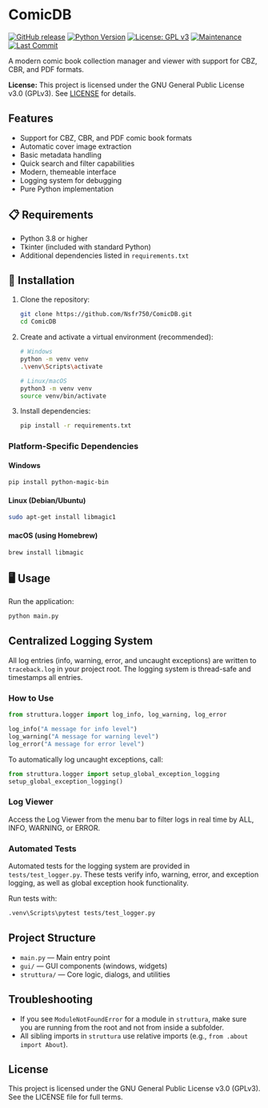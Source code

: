 # ComicDB


[![GitHub release](https://img.shields.io/badge/release-v0.0.1-green)](https://github.com/Nsfr750/ComicDB/releases/tag/v0.0.1)
[![Python Version](https://img.shields.io/badge/python-3.8+-blue?style=for-the-badge&logo=python&logoColor=white)](https://www.python.org/)
[![License: GPL v3](https://img.shields.io/badge/License-GPLv3-blue.svg?style=for-the-badge)](https://www.gnu.org/licenses/gpl-3.0)
[![Maintenance](https://img.shields.io/badge/Maintained%3F-yes-green.svg?style=for-the-badge)](https://github.com/Nsfr750/ComicDB/graphs/commit-activity)
[![Last Commit](https://img.shields.io/github/last-commit/Nsfr750/ComicDB?style=for-the-badge)](https://github.com/Nsfr750/ComicDB/commits/main)


A modern comic book collection manager and viewer with support for CBZ, CBR, and PDF formats.

**License:** This project is licensed under the GNU General Public License v3.0 (GPLv3). See [LICENSE](LICENSE) for details.

## Features

- Support for CBZ, CBR, and PDF comic book formats
- Automatic cover image extraction
- Basic metadata handling
- Quick search and filter capabilities
- Modern, themeable interface
- Logging system for debugging
- Pure Python implementation

## 📋 Requirements

- Python 3.8 or higher
- Tkinter (included with standard Python)
- Additional dependencies listed in `requirements.txt`

## 🚀 Installation

1. Clone the repository:

   ```bash
   git clone https://github.com/Nsfr750/ComicDB.git
   cd ComicDB
   ```

2. Create and activate a virtual environment (recommended):

   ```bash
   # Windows
   python -m venv venv
   .\venv\Scripts\activate
   
   # Linux/macOS
   python3 -m venv venv
   source venv/bin/activate
   ```

3. Install dependencies:

   ```bash
   pip install -r requirements.txt
   ```

### Platform-Specific Dependencies

#### Windows

```powershell
pip install python-magic-bin
```

#### Linux (Debian/Ubuntu)

```bash
sudo apt-get install libmagic1
```

#### macOS (using Homebrew)

```bash
brew install libmagic
```

## 🖥️ Usage

Run the application:

```bash
python main.py
```

## Centralized Logging System

All log entries (info, warning, error, and uncaught exceptions) are written to `traceback.log` in your project root. The logging system is thread-safe and timestamps all entries.


### How to Use

```python
from struttura.logger import log_info, log_warning, log_error

log_info("A message for info level")
log_warning("A message for warning level")
log_error("A message for error level")
```

To automatically log uncaught exceptions, call:

```python
from struttura.logger import setup_global_exception_logging
setup_global_exception_logging()
```

### Log Viewer

Access the Log Viewer from the menu bar to filter logs in real time by ALL, INFO, WARNING, or ERROR.

### Automated Tests

Automated tests for the logging system are provided in `tests/test_logger.py`. These tests verify info, warning, error, and exception logging, as well as global exception hook functionality.

Run tests with:

```bash
.venv\Scripts\pytest tests/test_logger.py
```

## Project Structure

- `main.py` — Main entry point
- `gui/` — GUI components (windows, widgets)
- `struttura/` — Core logic, dialogs, and utilities


## Troubleshooting

- If you see `ModuleNotFoundError` for a module in `struttura`, make sure you are running from the root and not from inside a subfolder.
- All sibling imports in `struttura` use relative imports (e.g., `from .about import About`).

## License

This project is licensed under the GNU General Public License v3.0 (GPLv3). See the LICENSE file for full terms.
